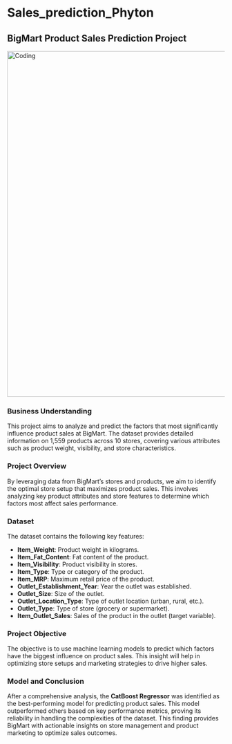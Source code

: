 # Sales_prediction_Phyton

## BigMart Product Sales Prediction Project
<img align="center" alt="Coding" width="800" src="https://img.freepik.com/premium-photo/rear-view-young-woman-red-cap-standing-supermarket-reading-book-woman-with-shopping-store-shelf-ai-generated_538213-8058.jpg">

### Business Understanding
This project aims to analyze and predict the factors that most significantly influence product sales at BigMart. The dataset provides detailed information on 1,559 products across 10 stores, covering various attributes such as product weight, visibility, and store characteristics.

### Project Overview
By leveraging data from BigMart’s stores and products, we aim to identify the optimal store setup that maximizes product sales. This involves analyzing key product attributes and store features to determine which factors most affect sales performance.

### Dataset
The dataset contains the following key features:
- **Item_Weight**: Product weight in kilograms.
- **Item_Fat_Content**: Fat content of the product.
- **Item_Visibility**: Product visibility in stores.
- **Item_Type**: Type or category of the product.
- **Item_MRP**: Maximum retail price of the product.
- **Outlet_Establishment_Year**: Year the outlet was established.
- **Outlet_Size**: Size of the outlet.
- **Outlet_Location_Type**: Type of outlet location (urban, rural, etc.).
- **Outlet_Type**: Type of store (grocery or supermarket).
- **Item_Outlet_Sales**: Sales of the product in the outlet (target variable).

### Project Objective
The objective is to use machine learning models to predict which factors have the biggest influence on product sales. This insight will help in optimizing store setups and marketing strategies to drive higher sales.

### Model and Conclusion
After a comprehensive analysis, the **CatBoost Regressor** was identified as the best-performing model for predicting product sales. This model outperformed others based on key performance metrics, proving its reliability in handling the complexities of the dataset. This finding provides BigMart with actionable insights on store management and product marketing to optimize sales outcomes.
